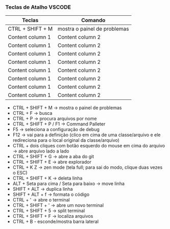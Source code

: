 ### Teclas de Atalho VSCODE

Teclas | Comando
------------ | -------------
CTRL + SHIFT + M | mostra o painel de problemas
Content column 1 | Content column 2
Content column 1 | Content column 2
Content column 1 | Content column 2
Content column 1 | Content column 2
Content column 1 | Content column 2
Content column 1 | Content column 2
Content column 1 | Content column 2
Content column 1 | Content column 2

* CTRL + SHIFT + M -> mostra o painel de problemas
* CTRL + F -> busca
* CTRL + P -> procura arquivos por nome
* CTRL + SHIFT + P / F1 -> Command Palleter
* F5 -> seleciona a configuração de debug
* F12 -> vai para a definição (clico em cima de uma classe/arquivo e ele redireciona para o local original da classe/arquivo)
* CTRL + dois cliques com botão esquerdo do mouse em cima do arquivo -> abre arquivo lado a lado
* CTRL + SHIFT + G -> abre a aba do git
* CTRL + SHIFT + E -> abre explorador
* CTRL + K Z -> zen mode (tela full; para sai do modo, clique duas vezes o ESC)
* CTRL + SHIFT + K -> deleta linha
* ALT + Seta para cima / Seta para baixo -> move linha
* SHIFT + ALT -> duplica linha
* SHIFT + ALT + f -> formata o código
* CTRL + ' -> abre o terminal
* CTRL + SHIFT + ' -> abre um novo terminal
* CTRL + SHIFT + 5 -> split terminal
* CTRL + SHIFT + F -> localiza arquivos
* CTRL + B - esconde/mostra barra lateral




